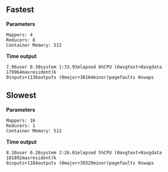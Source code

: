 Fastest
-------

**Parameters**
```
Mappers: 4
Reducers: 8
Container Memory: 512
```
**Time output**
```
7.96user 0.30system 1:33.93elapsed 8%CPU (0avgtext+0avgdata 179964maxresident)k
0inputs+1136outputs (0major+38164minor)pagefaults 0swaps
```
Slowest
-------

**Parameters**
```
Mappers: 16
Reducers: 1
Container Memory: 512
```

**Time output**
```
8.10user 0.26system 2:26.01elapsed 5%CPU (0avgtext+0avgdata 181892maxresident)k
0inputs+1184outputs (0major+39329minor)pagefaults 0swaps
```
